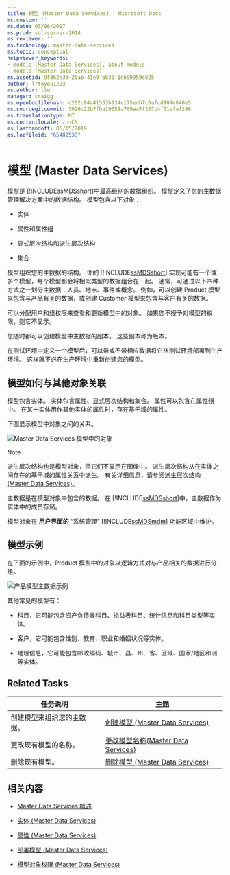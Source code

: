 ```yaml
---
title: 模型 (Master Data Services) | Microsoft Docs
ms.custom: ''
ms.date: 03/06/2017
ms.prod: sql-server-2014
ms.reviewer: ''
ms.technology: master-data-services
ms.topic: conceptual
helpviewer_keywords:
- models [Master Data Services], about models
- models [Master Data Services]
ms.assetid: 9f862a3d-25ab-41e9-b833-1db99959e825
author: lrtoyou1223
ms.author: lle
manager: craigg
ms.openlocfilehash: d202c04a41553b934c175edb7c0afcd907e846e5
ms.sourcegitcommit: 3026c22b7fba19059a769ea5f367c4f51efaf286
ms.translationtype: MT
ms.contentlocale: zh-CN
ms.lasthandoff: 06/15/2019
ms.locfileid: "65482539"
---
```

# <a name="models-master-data-services"></a>模型 (Master Data Services)
  模型是 [!INCLUDE[ssMDSshort](../includes/ssmdsshort-md.md)]中最高级别的数据组织。 模型定义了您的主数据管理解决方案中的数据结构。 模型包含以下对象：  
  
-   实体  
  
-   属性和属性组  
  
-   显式层次结构和派生层次结构  
  
-   集合  
  
 模型组织您的主数据的结构。 你的 [!INCLUDE[ssMDSshort](../includes/ssmdsshort-md.md)] 实现可能有一个或多个模型，每个模型都会将相似类型的数据组合在一起。 通常，可通过以下四种方式之一划分主数据：人员、地点、事件或概念。 例如，可以创建 Product 模型来包含与产品有关的数据，或创建 Customer 模型来包含与客户有关的数据。  
  
 可以分配用户和组权限来查看和更新模型中的对象。 如果您不授予对模型的权限，则它不显示。  
  
 您随时都可以创建模型中主数据的副本。 这些副本称为版本。  
  
 在测试环境中定义一个模型后，可以带或不带相应数据将它从测试环境部署到生产环境。 这样就不必在生产环境中重新创建您的模型。  
  
## <a name="how-models-relate-to-other-objects"></a>模型如何与其他对象关联  
 模型包含实体。 实体包含属性、显式层次结构和集合。 属性可以包含在属性组中。 在某一实体用作其他实体的属性时，存在基于域的属性。  
  
 下图显示模型中对象之间的关系。  
  
 ![Master Data Services 模型中的对象](../../2014/master-data-services/media/mds-conc-model-circles.gif "Objects in a Master Data Services Model")  
  
> [!NOTE]  
>  派生层次结构也是模型对象，但它们不显示在图像中。 派生层次结构从在实体之间存在的基于域的属性关系中派生。 有关详细信息，请参阅[派生层次结构 &#40;Master Data Services&#41;](derived-hierarchies-master-data-services.md)。  
  
 主数据是在模型对象中包含的数据。 在 [!INCLUDE[ssMDSshort](../includes/ssmdsshort-md.md)]中，主数据作为实体中的成员存储。  
  
 模型对象在 **用户界面的** “系统管理” [!INCLUDE[ssMDSmdm](../includes/ssmdsmdm-md.md)] 功能区域中维护。  
  
## <a name="model-example"></a>模型示例  
 在下面的示例中，Product 模型中的对象以逻辑方式对与产品相关的数据进行分组。  
  
 ![产品模型主数据示例](../../2014/master-data-services/media/mds-conc-model.gif "Product Model Master Data Example")  
  
 其他常见的模型有：  
  
-   科目，它可能包含资产负债表科目、损益表科目、统计信息和科目类型等实体。  
  
-   客户，它可能包含性别、教育、职业和婚姻状况等实体。  
  
-   地理信息，它可能包含邮政编码、城市、县、州、省、区域、国家/地区和洲等实体。  
  
## <a name="related-tasks"></a>Related Tasks  
  
|任务说明|主题|  
|----------------------|-----------|  
|创建模型来组织您的主数据。|[创建模型 (Master Data Services)](../../2014/master-data-services/create-a-model-master-data-services.md)|  
|更改现有模型的名称。|[更改模型名称&#40;Master Data Services&#41;](../../2014/master-data-services/change-a-model-name-master-data-services.md)|  
|删除现有模型。|[删除模型 &#40;Master Data Services&#41;](../../2014/master-data-services/delete-a-model-master-data-services.md)|  
  
## <a name="related-content"></a>相关内容  
  
-   [Master Data Services 概述](master-data-services-overview-mds.md)  
  
-   [实体 (Master Data Services)](../../2014/master-data-services/entities-master-data-services.md)  
  
-   [属性 (Master Data Services)](../../2014/master-data-services/attributes-master-data-services.md)  
  
-   [部署模型 (Master Data Services)](../../2014/master-data-services/deploying-models-master-data-services.md)  
  
-   [模型对象权限 (Master Data Services)](../../2014/master-data-services/model-object-permissions-master-data-services.md)  
  
  
